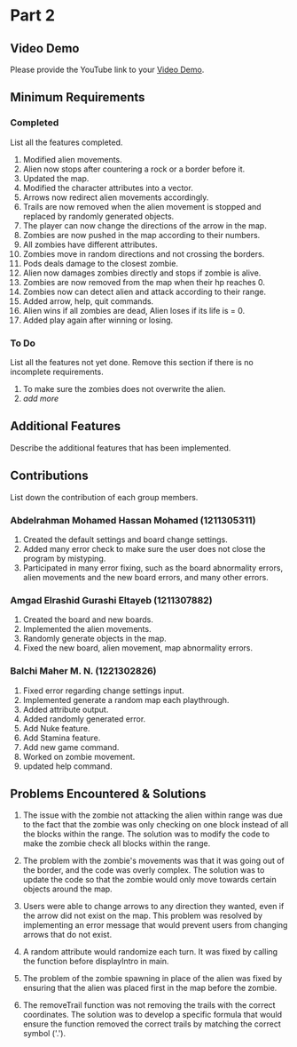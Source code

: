 # Part 2

## Video Demo

Please provide the YouTube link to your [Video Demo](https://youtube.com).

## Minimum Requirements

### Completed

List all the features completed.

1. Modified alien movements.
2. Alien now stops after countering a rock or a border before it.
3. Updated the map.
4. Modified the character attributes into a vector.
5. Arrows now redirect alien movements accordingly.
6. Trails are now removed when the alien movement is stopped and replaced by randomly generated objects.
7. The player can now change the directions of the arrow in the map.
8. Zombies are now pushed in the map according to their numbers.
9. All zombies have different attributes.
10. Zombies move in random directions and not crossing the borders.
11. Pods deals damage to the closest zombie.
12. Alien now damages zombies directly and stops if zombie is alive.
13. Zombies are now removed from the map when their hp reaches 0.
14. Zombies now can detect alien and attack according to their range.
15. Added arrow, help, quit commands.
16. Alien wins if all zombies are dead, Alien loses if its life is = 0.
17. Added play again after winning or losing.

### To Do

List all the features not yet done. Remove this section if there is no incomplete requirements.

1. To make sure the zombies does not overwrite the alien.
2. *add more*

## Additional Features

Describe the additional features that has been implemented.

## Contributions

List down the contribution of each group members.


### Abdelrahman Mohamed Hassan Mohamed (1211305311)

1. Created the default settings and board change settings.
2. Added many error check to make sure the user does not close the program by mistyping.
3. Participated in many error fixing, such as the board abnormality errors, alien movements and the new board errors, and many other errors.

### Amgad Elrashid Gurashi Eltayeb (1211307882)

1. Created the board and new boards.
2. Implemented the alien movements.
3. Randomly generate objects in the map.
4. Fixed the new board, alien movement, map abnormality errors.

### Balchi Maher M.  N. (1221302826)

1. Fixed error regarding change settings input.
2. Implemented generate a random map each playthrough.
3. Added attribute output.
4. Added randomly generated error.
5. Add Nuke feature.
6. Add Stamina feature.
7. Add new game command.
8. Worked on zombie movement.
9. updated help command.

## Problems Encountered & Solutions
1. The issue with the zombie not attacking the alien within range was due to the fact that the zombie was only checking on one block instead of all the blocks within the range. The solution was to modify the code to make the zombie check all blocks within the range.

2. The problem with the zombie's movements was that it was going out of the border, and the code was overly complex. The solution was to update the code so that the zombie would only move towards certain objects around the map.

3. Users were able to change arrows to any direction they wanted, even if the arrow did not exist on the map. This problem was resolved by implementing an error message that would prevent users from changing arrows that do not exist.

4. A random attribute would randomize each turn. It was fixed by calling the function before displayIntro in main.

5. The problem of the zombie spawning in place of the alien was fixed by ensuring that the alien was placed first in the map before the zombie.

6. The removeTrail function was not removing the trails with the correct coordinates. The solution was to develop a specific formula that would ensure the function removed the correct trails by matching the correct symbol ('.').
